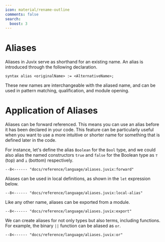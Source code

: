 ```yaml
---
icon: material/rename-outline
comments: false
search:
  boost: 3
---
```


# Aliases

Aliases in Juvix serve as shorthand for an existing name. An alias is introduced
through the following declaration.

```juvix
syntax alias <originalName> := <AlternativeName>;
```

These new names are interchangeable with the aliased name, and can be used in
pattern matching, qualification, and module opening.

# Application of Aliases

Aliases can be forward referenced. This means you can use an alias before it has
been declared in your code. This feature can be particularly useful when you
want to use a more intuitive or shorter name for something that is defined later
in the code.

For instance, let's define the alias `Boolean` for the `Bool` type, and we could
also alias the named constructors `true` and `false` for the Boolean type as `⊤`
(top) and `⊥` (bottom) respectively.

```juvix
--8<------ "docs/reference/language/aliases.juvix:forward"
```

Aliases can be used in local definitions, as shown in the `let` expression
below.

```juvix
--8<------ "docs/reference/language/aliases.juvix:local-alias"
```

Like any other name, aliases can be exported from a module.

```juvix
--8<------ "docs/reference/language/aliases.juvix:export"
```

We can create aliases for not only types but also terms, including functions.
For example, the binary `||` function can be aliased as `or`.

```juvix
--8<------ "docs/reference/language/aliases.juvix:or"
```
